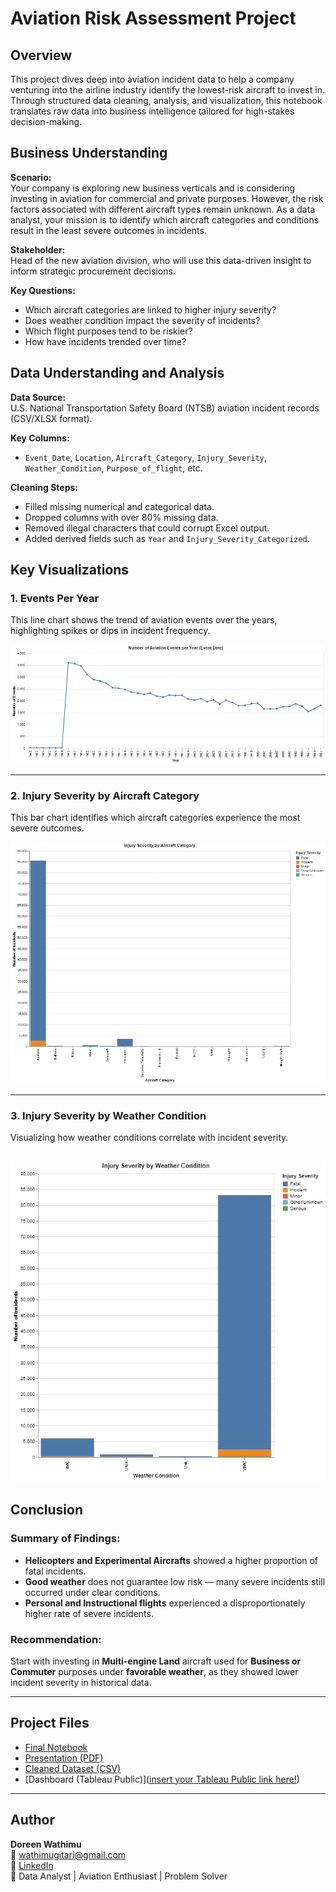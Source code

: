# Aviation Risk Assessment Project

## Overview

This project dives deep into aviation incident data to help a company venturing into the airline industry identify the lowest-risk aircraft to invest in. Through structured data cleaning, analysis, and visualization, this notebook translates raw data into business intelligence tailored for high-stakes decision-making.

##  Business Understanding

**Scenario:**  
Your company is exploring new business verticals and is considering investing in aviation for commercial and private purposes. However, the risk factors associated with different aircraft types remain unknown. As a data analyst, your mission is to identify which aircraft categories and conditions result in the least severe outcomes in incidents.

**Stakeholder:**  
Head of the new aviation division, who will use this data-driven insight to inform strategic procurement decisions.

**Key Questions:**
- Which aircraft categories are linked to higher injury severity?
- Does weather condition impact the severity of incidents?
- Which flight purposes tend to be riskier?
- How have incidents trended over time?

## Data Understanding and Analysis

**Data Source:**  
U.S. National Transportation Safety Board (NTSB) aviation incident records (CSV/XLSX format).

**Key Columns:**
- `Event_Date`, `Location`, `Aircraft_Category`, `Injury_Severity`, `Weather_Condition`, `Purpose_of_flight`, etc.

**Cleaning Steps:**
- Filled missing numerical and categorical data.
- Dropped columns with over 80% missing data.
- Removed illegal characters that could corrupt Excel output.
- Added derived fields such as `Year` and `Injury_Severity_Categorized`.

## Key Visualizations

### 1. Events Per Year
This line chart shows the trend of aviation events over the years, highlighting spikes or dips in incident frequency.

![Events per Year](images/events_per_year_updated.png)

---

### 2.  Injury Severity by Aircraft Category
This bar chart identifies which aircraft categories experience the most severe outcomes.

![Aircraft Category](images/injury_by_aircraft_category.png)


---

### 3.  Injury Severity by Weather Condition
Visualizing how weather conditions correlate with incident severity.

![Weather Condition](images/injury_by_weather.png)
---

## Conclusion

###  Summary of Findings:
- **Helicopters and Experimental Aircrafts** showed a higher proportion of fatal incidents.
- **Good weather** does not guarantee low risk — many severe incidents still occurred under clear conditions.
- **Personal and Instructional flights** experienced a disproportionately higher rate of severe incidents.

### Recommendation:
Start with investing in **Multi-engine Land** aircraft used for **Business or Commuter** purposes under **favorable weather**, as they showed lower incident severity in historical data.

---


## Project Files

- [Final Notebook](./Doreen_project.ipynb)
- [Presentation (PDF)](./presentation.pdf)
- [Cleaned Dataset (CSV)](./Aviation_Data_Cleaned.csv)
- [Dashboard (Tableau Public)]([insert your Tableau Public link here!](https://public.tableau.com/app/profile/doreen.wathimu/viz/DW-PHASE-ONE-TABLEAU/Dashboard1?publish=yes))

---

##  Author

**Doreen Wathimu**  
📧 [wathimugitari@gmail.com](mailto:wathimugitari@gmail.com)  
🔗 [LinkedIn](https://www.linkedin.com/in/doreen-wathimu/)   
💼 Data Analyst | Aviation Enthusiast | Problem Solver
